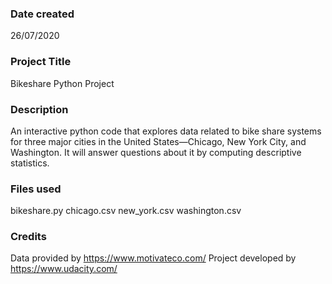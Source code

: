 ### Date created
26/07/2020
### Project Title
Bikeshare Python Project
### Description
An interactive python code that explores data related to bike share systems for three major cities in the United States—Chicago, New York City, and Washington. It will answer questions about it by computing descriptive statistics.
### Files used
bikeshare.py
chicago.csv
new_york.csv
washington.csv
### Credits
Data provided by https://www.motivateco.com/
Project developed by https://www.udacity.com/
